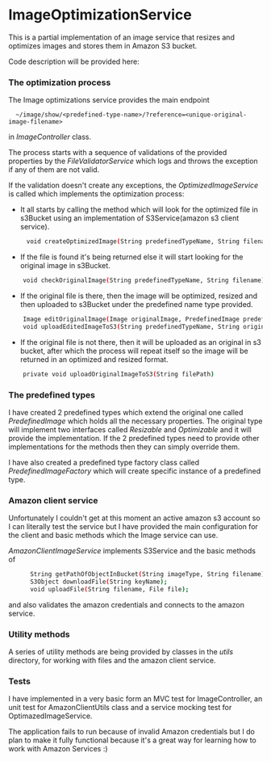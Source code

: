 # ImageOptimizationService

This is a partial implementation of an image service that resizes and optimizes images and stores them in Amazon S3 bucket.

Code description will be provided here:

### The optimization process

The Image optimizations service provides the main endpoint

      ~/image/show/<predefined-type-name>/?reference=<unique-original-image-filename>
  
in *_ImageController_* class.

The process starts with a sequence of validations of the provided properties by the *_FileValidatorService_* which logs and throws the exception if any of them are not valid.

If the validation doesn't create any exceptions, the *_OptimizedImageService_* is called which implements the optimization process:

 - It all starts by calling the method which will look for the optimized file in s3Bucket using an implementation of S3Service(amazon s3 client service). 
  
```sh  
     void createOptimizedImage(String predefinedTypeName, String filename) 
```     

 - If the file is found it's being returned else it will start looking for the original image in s3Bucket.

```sh
    void checkOriginalImage(String predefinedTypeName, String filename)
```    
   
 - If the original file is there, then the image will be optimized, resized and then uploaded to s3Bucket under the predefined name type provided.

```sh
    Image editOriginalImage(Image originalImage, PredefinedImage predefinedImage)
    void uploadEditedImageToS3(String predefinedTypeName, String originalFilePath, PredefinedImage predefinedImage) 
```

- If the original file is not there, then it will be uploaded as an original in s3 bucket, after which the process will repeat itself so the image will be returned in an optimized and resized format.

```sh
    private void uploadOriginalImageToS3(String filePath) 
```
    
### The predefined types

I have created 2 predefined types which extend the original one called *_PredefinedImage_* which holds all the necessary properties. The original type will implement two interfaces called *_Resizable_* and *_Optimizable_* and it will provide the implementation. If the 2 predefined types need to provide other implementations for the methods then they can simply override them.

I have also created a predefined type factory class called *_PredefinedImageFactory_* which will create specific instance of a predefined type.

### Amazon client service

Unfortunately I couldn't get at this moment an active amazon s3 account so I can literally test the service but I have provided the main configuration for the client and basic methods which the Image service can use.

*_AmazonClientImageService_* implements S3Service and the basic methods of 

```sh
      String getPathOfObjectInBucket(String imageType, String filename);
      S3Object downloadFile(String keyName);
      void uploadFile(String filename, File file);
 ```
      
and also validates the amazon credentials and connects to the amazon service.

### Utility methods

A series of utility methods are being provided by classes in the *_utils_* directory, for working with files and the amazon client service.

### Tests

I have implemented in a very basic form an MVC test for ImageController, an unit test for AmazonClientUtils class and a service mocking test for OptimazedImageService.

The application fails to run because of invalid Amazon credentials but I do plan to make it fully functional because it's a great way for learning how to work with Amazon Services :)





    
    




